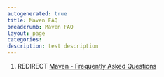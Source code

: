 ```yaml
---
autogenerated: true
title: Maven FAQ
breadcrumb: Maven FAQ
layout: page
categories: 
description: test description
---
```


1.  REDIRECT [Maven - Frequently Asked Questions](Maven_-_Frequently_Asked_Questions "wikilink")
